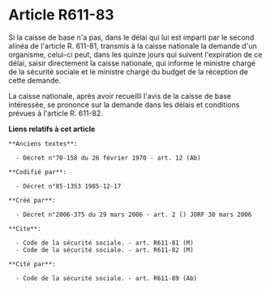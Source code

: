 # Article R611-83

Si la caisse de base n'a pas, dans le délai qui lui est imparti par le second alinéa de l'article R. 611-81, transmis à la
caisse nationale la demande d'un organisme, celui-ci peut, dans les quinze jours qui suivent l'expiration de ce délai, saisir
directement la caisse nationale, qui informe le ministre chargé de la sécurité sociale et le ministre chargé du budget de la
réception de cette demande.

La caisse nationale, après avoir recueilli l'avis de la caisse de base intéressée, se prononce sur la demande dans les délais
et conditions prévues à l'article R. 611-82.

**Liens relatifs à cet article**

	**Anciens textes**:

	  - Décret n°70-158 du 26 février 1970 - art. 12 (Ab)

	**Codifié par**:

	  - Décret n°85-1353 1985-12-17

	**Créé par**:

	  - Décret n°2006-375 du 29 mars 2006 - art. 2 () JORF 30 mars 2006

	**Cite**:

	  - Code de la sécurité sociale. - art. R611-81 (M)
	  - Code de la sécurité sociale. - art. R611-82 (M)

	**Cité par**:

	  - Code de la sécurité sociale. - art. R611-89 (Ab)
